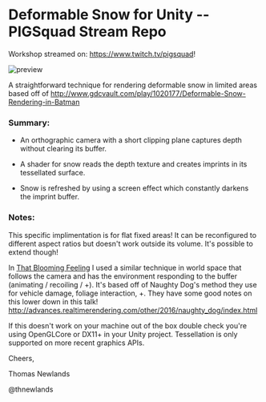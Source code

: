 # Deformable Snow for Unity -- PIGSquad Stream Repo

Workshop streamed on: https://www.twitch.tv/pigsquad!

![preview](http://i.imgur.com/VytQ4n0.png)

A straightforward technique for rendering deformable snow in limited areas based off of http://www.gdcvault.com/play/1020177/Deformable-Snow-Rendering-in-Batman

### Summary:

* An orthographic camera with a short clipping plane captures depth without clearing its buffer.

* A shader for snow reads the depth texture and creates imprints in its tessellated surface.

* Snow is refreshed by using a screen effect which constantly darkens the imprint buffer.

### Notes:
This specific implimentation is for flat fixed areas! It can be reconfigured to different aspect ratios but doesn't work outside its volume. It's possible to extend though!

In [That Blooming Feeling](https://totsteam.itch.io/thatbloomingfeeling) I used a similar technique in world space that follows the camera and has the environment responding to the buffer (animating / recoiling / +). It's based off of Naughty Dog's method they use for vehicle damage, foliage interaction, +. They have some good notes on this lower down in this talk! http://advances.realtimerendering.com/other/2016/naughty_dog/index.html 

If this doesn't work on your machine out of the box double check you're using OpenGLCore or DX11+ in your Unity project. Tessellation is only supported on more recent graphics APIs.

Cheers,

Thomas Newlands

@thnewlands
